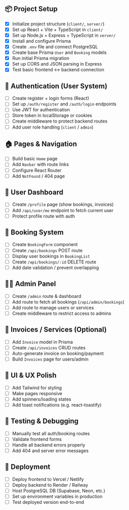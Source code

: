 ## 📦 Project Setup
- [x] Initialize project structure (`client/`, `server/`)
- [x] Set up React + Vite + TypeScript in `client/`
- [x] Set up Node.js + Express + TypeScript in `server/`
- [x] Install and configure Prisma
- [x] Create `.env` file and connect PostgreSQL
- [x] Create base Prisma `User` and `Booking` models
- [x] Run initial Prisma migration
- [x] Set up CORS and JSON parsing in Express
- [x] Test basic frontend ↔ backend connection

## 🔐 Authentication (User System)
- [ ] Create register + login forms (React)
- [ ] Set up `/auth/register` and `/auth/login` endpoints
- [ ] Use JWT for authentication
- [ ] Store token in localStorage or cookies
- [ ] Create middleware to protect backend routes
- [ ] Add user role handling (`client` / `admin`)

## 🏠 Pages & Navigation
- [ ] Build basic `Home` page
- [ ] Add `Navbar` with route links
- [ ] Configure React Router
- [ ] Add `NotFound` / 404 page

## 👤 User Dashboard
- [ ] Create `/profile` page (show bookings, invoices)
- [ ] Add `/api/user/me` endpoint to fetch current user
- [ ] Protect profile route with auth

## 📅 Booking System
- [ ] Create `BookingForm` component
- [ ] Create `/api/bookings` POST route
- [ ] Display user bookings in `BookingList`
- [ ] Create `/api/bookings/:id` DELETE route
- [ ] Add date validation / prevent overlapping

## 🧑‍💼 Admin Panel
- [ ] Create `/admin` route & dashboard
- [ ] Add route to fetch all bookings (`/api/admin/bookings`)
- [ ] Add route to manage users or services
- [ ] Create middleware to restrict access to admins

## 🧾 Invoices / Services (Optional)
- [ ] Add `Invoice` model in Prisma
- [ ] Create `/api/invoices` CRUD routes
- [ ] Auto-generate invoice on booking/payment
- [ ] Build `Invoices` page for users/admin

## 🎨 UI & UX Polish
- [ ] Add Tailwind for styling
- [ ] Make pages responsive
- [ ] Add spinners/loading states
- [ ] Add toast notifications (e.g. react-toastify)

## 🧪 Testing & Debugging
- [ ] Manually test all auth/booking routes
- [ ] Validate frontend forms
- [ ] Handle all backend errors properly
- [ ] Add 404 and server error messages

## 🚀 Deployment
- [ ] Deploy frontend to Vercel / Netlify
- [ ] Deploy backend to Render / Railway
- [ ] Host PostgreSQL DB (Supabase, Neon, etc.)
- [ ] Set up environment variables in production
- [ ] Test deployed version end-to-end